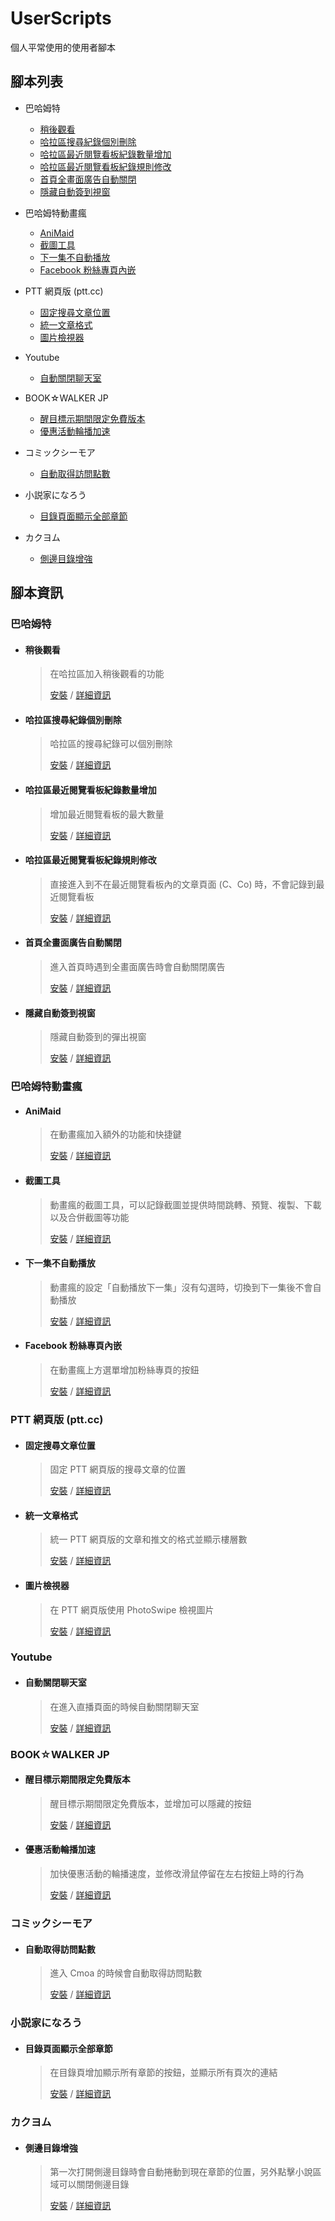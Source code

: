 # UserScripts

個人平常使用的使用者腳本

## 腳本列表

  * 巴哈姆特
    * [稍後觀看](#稍後觀看)
    * [哈拉區搜尋紀錄個別刪除](#哈拉區搜尋紀錄個別刪除)
    * [哈拉區最近閱覽看板紀錄數量增加](#哈拉區最近閱覽看板紀錄數量增加)
    * [哈拉區最近閱覽看板紀錄規則修改](#哈拉區最近閱覽看板紀錄規則修改)
    * [首頁全畫面廣告自動關閉](#首頁全畫面廣告自動關閉)
    * [隱藏自動簽到視窗](#隱藏自動簽到視窗)

  * 巴哈姆特動畫瘋
    * [AniMaid](#animaid)
    * [截圖工具](#截圖工具)
    * [下一集不自動播放](#下一集不自動播放)
    * [Facebook 粉絲專頁內嵌](#facebook-粉絲專頁內嵌)

  * PTT 網頁版 (ptt.cc)
    * [固定搜尋文章位置](#固定搜尋文章位置)
    * [統一文章格式](#統一文章格式)
    * [圖片檢視器](#圖片檢視器)

  * Youtube
    * [自動關閉聊天室](#自動關閉聊天室)

  * BOOK☆WALKER JP
    * [醒目標示期間限定免費版本](#醒目標示期間限定免費版本)
    * [優惠活動輪播加速](#優惠活動輪播加速)

  * コミックシーモア
    * [自動取得訪問點數](#自動取得訪問點數)

  * 小説家になろう
    * [目錄頁面顯示全部章節](#目錄頁面顯示全部章節)

  * カクヨム
    * [側邊目錄增強](#側邊目錄增強)

## 腳本資訊

### 巴哈姆特

* #### 稍後觀看

  > 在哈拉區加入稍後觀看的功能
  >
  > [安裝](Bahamut/ForumWatchLater.user.js?raw=true) /
  > [詳細資訊](Bahamut#稍後觀看)

* #### 哈拉區搜尋紀錄個別刪除

  > 哈拉區的搜尋紀錄可以個別刪除
  >
  > [安裝](Bahamut/ForumSearchHistoryRemover.user.js?raw=true) /
  > [詳細資訊](Bahamut#哈拉區搜尋紀錄個別刪除)

* #### 哈拉區最近閱覽看板紀錄數量增加

  > 增加最近閱覽看板的最大數量
  >
  > [安裝](Bahamut/ForumLastBoardMaxNumber.user.js?raw=true) /
  > [詳細資訊](Bahamut#哈拉區最近閱覽看板紀錄數量增加)

* #### 哈拉區最近閱覽看板紀錄規則修改

  > 直接進入到不在最近閱覽看板內的文章頁面 (C、Co) 時，不會記錄到最近閱覽看板
  >
  > [安裝](Bahamut/ForumLastBoardRecordRule.user.js?raw=true) /
  > [詳細資訊](Bahamut#哈拉區最近閱覽看板紀錄規則修改)

* #### 首頁全畫面廣告自動關閉

  > 進入首頁時遇到全畫面廣告時會自動關閉廣告
  >
  > [安裝](Bahamut/AutoCloseHomepageAd.user.js?raw=true) /
  > [詳細資訊](Bahamut#首頁全畫面廣告自動關閉)

* #### 隱藏自動簽到視窗

  > 隱藏自動簽到的彈出視窗
  >
  > [安裝](Bahamut/HideAutoSigninWindow.user.js?raw=true) /
  > [詳細資訊](Bahamut#隱藏自動簽到視窗)

### 巴哈姆特動畫瘋

* #### AniMaid

  > 在動畫瘋加入額外的功能和快捷鍵
  >
  > [安裝](BahamutAnime/AniMaid.user.js?raw=true) /
  > [詳細資訊](BahamutAnime#animaid)

* #### 截圖工具

  > 動畫瘋的截圖工具，可以記錄截圖並提供時間跳轉、預覽、複製、下載以及合併截圖等功能
  >
  > [安裝](BahamutAnime/AniMaidGallery.user.js?raw=true) /
  > [詳細資訊](BahamutAnime#截圖工具)

* #### 下一集不自動播放

  > 動畫瘋的設定「自動播放下一集」沒有勾選時，切換到下一集後不會自動播放
  >
  > [安裝](BahamutAnime/NoAutoPlay.user.js?raw=true) /
  > [詳細資訊](BahamutAnime#下一集不自動播放)

* #### Facebook 粉絲專頁內嵌

  > 在動畫瘋上方選單增加粉絲專頁的按鈕
  >
  > [安裝](BahamutAnime/FacebookWidget.user.js?raw=true) /
  > [詳細資訊](BahamutAnime#facebook-粉絲專頁內嵌)

### PTT 網頁版 (ptt.cc)

* #### 固定搜尋文章位置

  > 固定 PTT 網頁版的搜尋文章的位置
  >
  > [安裝](PTT/FixSearchBarPosition.user.js?raw=true) /
  > [詳細資訊](PTT#固定搜尋文章位置)

* #### 統一文章格式

  > 統一 PTT 網頁版的文章和推文的格式並顯示樓層數
  >
  > [安裝](PTT/FormatPost.user.js?raw=true) /
  > [詳細資訊](PTT#統一文章格式)

* #### 圖片檢視器

  > 在 PTT 網頁版使用 PhotoSwipe 檢視圖片
  >
  > [安裝](PTT/ImageViewer.user.js?raw=true) /
  > [詳細資訊](PTT#圖片檢視器)

### Youtube

* #### 自動關閉聊天室
  > 在進入直播頁面的時候自動關閉聊天室
  >
  > [安裝](Youtube/AutoCloseChatRoom.user.js?raw=true) /
  > [詳細資訊](Youtube#自動關閉聊天室)

### BOOK☆WALKER JP

* #### 醒目標示期間限定免費版本

  > 醒目標示期間限定免費版本，並增加可以隱藏的按鈕
  >
  > [安裝](BookwalkerJP/HighlightTrialBooks.user.js?raw=true) /
  > [詳細資訊](BookwalkerJP#醒目標示期間限定免費版本)

* #### 優惠活動輪播加速

  > 加快優惠活動的輪播速度，並修改滑鼠停留在左右按鈕上時的行為
  >
  > [安裝](BookwalkerJP/FasterSwiper.user.js?raw=true) /
  > [詳細資訊](BookwalkerJP#優惠活動輪播加速)

### コミックシーモア

* #### 自動取得訪問點數

  > 進入 Cmoa 的時候會自動取得訪問點數
  >
  > [安裝](Cmoa/AutoGetWelcomePoint.user.js?raw=true) /
  > [詳細資訊](Cmoa#自動取得訪問點數)

### 小説家になろう

* #### 目錄頁面顯示全部章節

  > 在目錄頁增加顯示所有章節的按鈕，並顯示所有頁次的連結
  >
  > [安裝](Narou/ShowAllEpisodes.user.js?raw=true) /
  > [詳細資訊](Narou#目錄頁面顯示全部章節)

### カクヨム

* #### 側邊目錄增強

  > 第一次打開側邊目錄時會自動捲動到現在章節的位置，另外點擊小說區域可以關閉側邊目錄
  >
  > [安裝](Kakuyomu/SidebarEnhancer.user.js?raw=true) /
  > [詳細資訊](Kakuyomu#側邊目錄增強)

